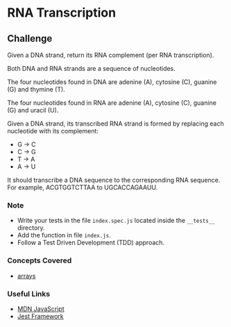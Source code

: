 # RNA Transcription

## Challenge

Given a DNA strand, return its RNA complement (per RNA transcription).

Both DNA and RNA strands are a sequence of nucleotides.

The four nucleotides found in DNA are adenine (A), cytosine (C), guanine (G) and thymine (T).

The four nucleotides found in RNA are adenine (A), cytosine (C), guanine (G) and uracil (U).

Given a DNA strand, its transcribed RNA strand is formed by replacing each nucleotide with its complement:

- G -> C
- C -> G
- T -> A
- A -> U

It should transcribe a DNA sequence to the corresponding RNA sequence. For example, ACGTGGTCTTAA to UGCACCAGAAUU.

### Note

- Write your tests in the file `index.spec.js` located inside the `__tests__` directory.
- Add the function in file `index.js`.
- Follow a Test Driven Development (TDD) approach.

### Concepts Covered

- [arrays](https://developer.mozilla.org/en-US/docs/Web/JavaScript/Reference/Global_Objects/Array)

### Useful Links

- [MDN JavaScript](https://developer.mozilla.org/en-US/docs/Web/JavaScript)
- [Jest Framework](https://jestjs.io/docs/en/getting-started)
